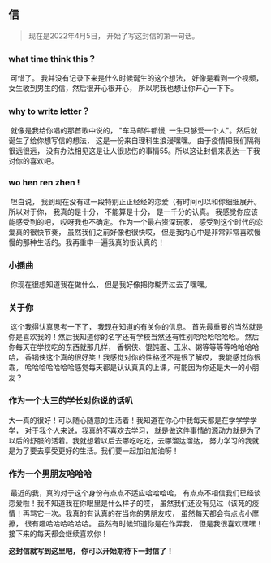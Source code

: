 ## 信

> 现在是2022年4月5日， 开始了写这封信的第一句话。

### what time think this？

​	可惜了。 我并没有记录下来是什么时候诞生的这个想法， 好像是看到一个视频， 女生收到男生的信，然后很开心很开心， 所以呢我也想让你开心一下下。

### why to write letter？

​	就像是我给你唱的那首歌中说的， "车马邮件都慢, 一生只够爱一个人"。然后就诞生了给你想写信的想法， 这是一份来自理科生浪漫嘿嘿。 由于疫情把我们隔得很远很远， 没有办法相见这是让人很悲伤的事情55。所以这让封信来表达一下我对你的喜欢吧。

### wo hen ren zhen !

​	坦白说， 我到现在没有过一段特别正正经经的恋爱（有时间可以和你细细展开。 所以对于你， 我真的是十分， 不能算是十分， 是一千分的认真。 我感觉你应该能感受到的吧， 哎呀我也不确定。 作为一个最右资深玩家， 感受到这个时代的恋爱真的很快节奏， 虽然我们之前好像也很快哎， 但是我内心中是非常非常喜欢慢慢的那种生活的。我再重申一遍我真的很认真的！

### 小插曲

​	你现在很想知道我在做什么， 但是我好像把你糊弄过去了嘿嘿。 

### 关于你

​	这个我得认真思考一下了， 我现在知道的有关你的信息。 首先最重要的当然就是你是喜欢我的！然后我知道你的名字还有学校当然还有性别哈哈哈哈哈哈。 然后你每天在学校吃的东西就那几样， 香锅侠、馄饨面、玉米、粥等等等等哈哈哈哈哈， 香锅侠这个真的很好笑！我感觉对你的性格还不是很了解哎， 我能感觉你很乖， 哈哈哈哈哈哈哈感觉每天都是认认真真的上课，可能因为你还是大一的小朋友？ 

### 作为一个大三的学长对你说的话叭

​	大一真的很好！可以随心随意的生活着！我知道在你心中我每天都是在学学学学学， 对于我个人来说，我真的不喜欢去学习， 就是做这件事情的源动力就是为了以后的舒服的活着。我就想着以后去哪吃吃吃，去哪溜达溜达， 努力学习的我就是为了要去享受更好的生活。我们要一起加油加油呀！

### 作为一个男朋友哈哈哈

​	最近的我，真的对于这个身份有点点不适应哈哈哈哈， 有点点不相信我们已经谈恋爱啦！我不知道我在你眼里是什么样子的哎， 虽然我们还没有见过（该死的疫情！再骂它一次。我真的有认真的在当你的男朋友哎， 虽然每天都会有点点小摩擦， 很有趣哈哈哈哈哈哈。 虽然有时候知道你是在作弄我， 但是我很喜欢嘿嘿！接下来的每天都会继续喜欢你！

**这封信就写到这里吧， 你可以开始期待下一封信了！**









